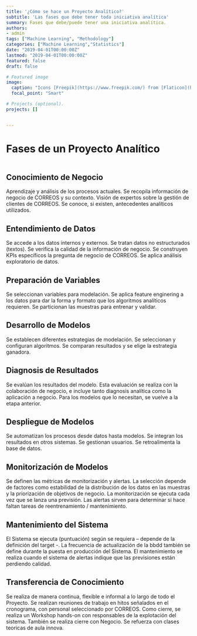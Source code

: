 ```yaml
---
title: '¿Cómo se hace un Proyecto Analítico?'
subtitle: 'Las fases que debe tener toda iniciativa analítica'
summary: Fases que debe/puede tener una iniciativa analítica.
authors:
- admin
tags: ["Machine Learning", "Methodology"]
categories: ["Machine Learning","Statistics"]
date: "2019-04-01T00:00:00Z"
lastmod: "2019-04-01T00:00:00Z"
featured: false
draft: false

# Featured image
image:
  caption: "Icons [Freepik](https://www.freepik.com/) from [Flaticon](https://www.flaticon.com/)"
  focal_point: "Smart"

# Projects (optional).
projects: []


---
```


# Fases de un Proyecto Analítico

<img src='/post/post006/fases01.png' alt="" style="float:width:100%;">



## Conocimiento de Negocio

Aprendizaje y análisis de los procesos actuales. Se recopila información de negocio de CORREOS  y su contexto. Visión de expertos sobre la gestión de clientes de CORREOS. Se conoce, si existen, antecedentes analíticos utilizados.

## Entendimiento de Datos

Se accede a los datos internos y externos. Se tratan datos no estructurados (textos). Se verifica la calidad de la información de negocio. Se construyen KPIs específicos la pregunta de negocio de CORREOS.  Se aplica  análisis exploratorio de datos.

## Preparación de Variables

Se seleccionan variables para modelación. Se aplica feature enginering a los datos para dar la forma y formato que los algoritmos analíticos requieren. Se particionan las muestras para entrenar y validar.

## Desarrollo de Modelos

Se establecen diferentes estrategias de modelación. Se seleccionan y  configuran algoritmos. Se comparan resultados y se elige la estrategia ganadora. 

## Diagnosis de Resultados

Se evalúan los resultados del modelo. Esta evaluación se realiza con la colaboración de negocio, e incluye tanto diagnosis analítica como la aplicación a negocio. Para los modelos que lo necesitan, se vuelve a la etapa anterior.  

## Despliegue de Modelos

Se automatizan los procesos desde datos hasta modelos. Se integran los resultados en otros sistemas. Se gestionan usuarios. Se retroalimenta la base de datos. 

## Monitorización de Modelos

Se definen las métricas de monitorización y alertas. La selección depende de factores como estabilidad de la distribución de los datos en las muestras y la priorización de objetivos de negocio. La monitorización se ejecuta cada vez que se lanza una previsión. Las alertas sirven para determinar si hace faltan tareas de reentrenamiento / mantenimiento.

## Mantenimiento del Sistema

El Sistema se ejecuta (puntuación) según se requiera – depende de la definición del target -. La frecuencia de actualización de la bbdd también se define durante la puesta en producción del Sistema. El mantenimiento se realiza cuando el sistema de alertas indique que las previsiones están perdiendo calidad. 

## Transferencia de Conocimiento

Se realiza de manera continua, flexible e informal a lo largo de todo el Proyecto. Se realizan reuniones de trabajo en hitos señalados en el cronograma, con personal seleccionado por CORREOS. Como cierre, se realiza un Workshop hands-on con responsables de la explotación del sistema. También se realiza cierre con Negocio. Se refuerza con clases teoricas de aula innova.






